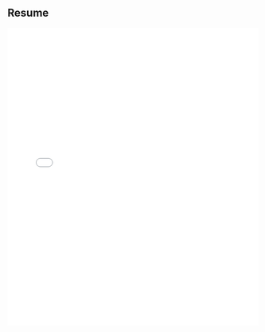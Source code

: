 ## Resume

<embed src="npsantini.github.io/Nick-Santini-Resume-5.29.19.pdf" type="application/pdf" width="100%" height="600px" />
